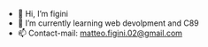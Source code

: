 - 👋 Hi, I’m figini
- 🌱 I’m currently learning web devolpment and C89
- 📫 Contact-mail: matteo.figini.02@gmail.com
